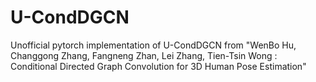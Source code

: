 # U-CondDGCN
Unofficial pytorch implementation of U-CondDGCN from "WenBo Hu, Changgong Zhang, Fangneng Zhan, Lei Zhang, Tien-Tsin Wong : Conditional Directed Graph Convolution for 3D Human Pose Estimation"
